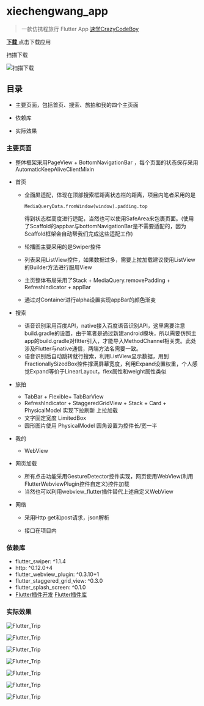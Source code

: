 # xiechengwang_app

> 一款仿携程旅行 Flutter App [速学CrazyCodeBoy](https://coding.imooc.com/class/321.html)

[**下载** ](https://github.com/raojianxiong/xiechengwang_app/blob/master/app-release.apk) 点击下载应用

扫描下载

![扫描下载](https://github.com/raojianxiong/xiechengwang_app/blob/master/screenshot/download.png)

## 目录

* 主要页面，包括首页、搜索、旅拍和我的四个主页面

* 依赖库

* 实际效果


### 主要页面

* 整体框架采用PageView + BottomNavigationBar ，每个页面的状态保存采用AutomaticKeepAliveClientMixin

* 首页

  * 全面屏适配，体现在顶部搜索框距离状态栏的距离，项目内笔者采用的是

    ```
    MediaQueryData.fromWindow(window).padding.top
    ```

    得到状态栏高度进行适配，当然也可以使用SafeArea来包裹页面。(使用了Scaffold的appbar与bottomNavigationBar是不需要适配的，因为Scaffold框架会自动帮我们完成这些适配工作)

  * 轮播图主要采用的是Swiper控件

  * 列表采用ListView控件，如果数据过多，需要上拉加载建议使用ListView的Builder方法进行服用View

  * 主页整体布局采用了Stack + MediaQuery.removePadding + RefreshIndicator + appBar

  * 通过对Container进行alpha设置实现appBar的颜色渐变

* 搜索

  * 语音识别采用百度API，native接入百度语音识别API，这里需要注意build.gradle的设置，由于笔者是通过新建android模块，所以需要仿照主app的build.gradle对fltter引入，才能导入MethodChannel相关类。此处涉及Flutter与native通信，两端方法名需要一致。
  * 语音识别后自动跳转就行搜索，利用ListView显示数据，用到FractionallySizedBox控件撑满屏幕宽度，利用Expand设置权重，个人感觉Expand等价于LinearLayout，flex属性和weight属性类似

* 旅拍

  * TabBar + Flexible+ TabBarView
  * RefreshIndicator + StaggeredGridView + Stack + Card + PhysicalModel 实现下拉刷新 上拉加载
  * 文字固定宽度 LimitedBox 
  * 圆形图片使用  PhysicalModel  圆角设置为控件长/宽一半

* 我的

  * WebView

* 网页加载

  * 所有点击功能采用GestureDetector控件实现，网页使用WebView(利用FlutterWebviewPlugin控件自定义)控件加载
  * 当然也可以利用webview_flutter插件替代上述自定义WebView

* 网络

  * 采用Http get和post请求，json解析

  * 接口在项目内


### 依赖库

* flutter_swiper: ^1.1.4
* http: ^0.12.0+4
* flutter_webview_plugin: ^0.3.10+1
* flutter_staggered_grid_view: ^0.3.0
* flutter_splash_screen: ^0.1.0
* [Flutter插件开发](https://flutterchina.club/developing-packages/)  [Flutter插件库](https://pub.flutter-io.cn/packages/)



### 实际效果

![Flutter_Trip](https://github.com/raojianxiong/xiechengwang_app/blob/master/screenshot/alt_1.PNG)

![Flutter_Trip](https://github.com/raojianxiong/xiechengwang_app/blob/master/screenshot/alt_2.PNG)

![Flutter_Trip](https://github.com/raojianxiong/xiechengwang_app/blob/master/screenshot/alt_3.PNG)

![Flutter_Trip](https://github.com/raojianxiong/xiechengwang_app/blob/master/screenshot/alt_4.PNG)

![Flutter_Trip](https://github.com/raojianxiong/xiechengwang_app/blob/master/screenshot/alt_5.PNG)

![Flutter_Trip](https://github.com/raojianxiong/xiechengwang_app/blob/master/screenshot/alt_6.PNG)

![Flutter_Trip](https://github.com/raojianxiong/xiechengwang_app/blob/master/screenshot/alt_7.PNG)



